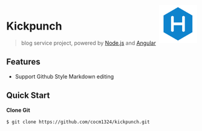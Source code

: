 <img src="https://raw.githubusercontent.com/hexojs/logo/master/hexo-logo-avatar.png" alt="Hexo logo" width="100" height="100" align="right" />

# Kickpunch

> blog service project, powered by [Node.js](https://nodejs.org) and [Angular](https://angular.io)

## Features

- Support Github Style Markdown editing

## Quick Start

**Clone Git**

``` bash
$ git clone https://github.com/cocm1324/kickpunch.git
```

